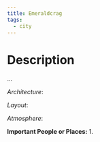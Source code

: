 ```yaml
---
title: Emeraldcrag
tags:
  - city
---
```

# Description
...

_Architecture_: 

_Layout_: 

_Atmosphere_: 

**Important People or Places:**
1.  
